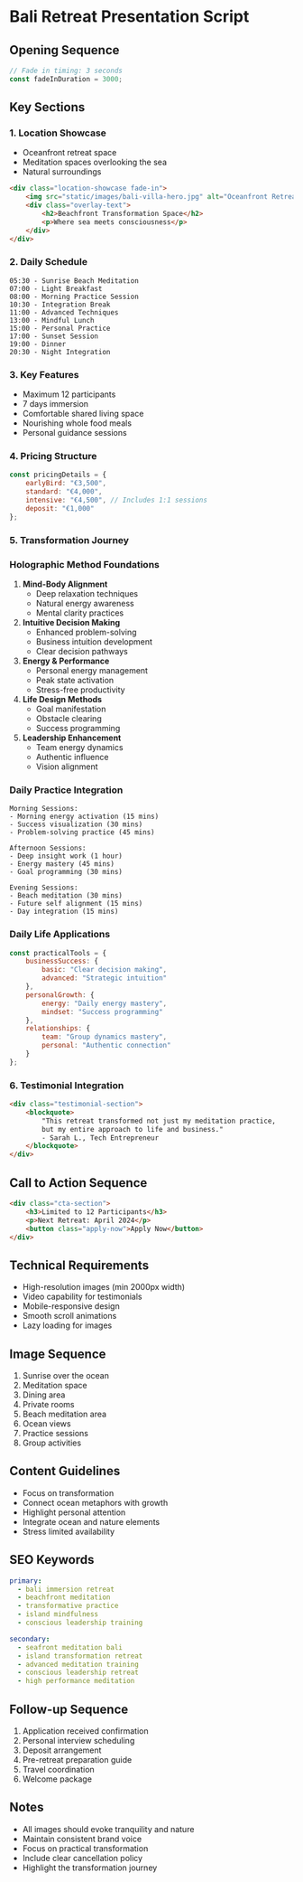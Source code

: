# Bali Retreat Presentation Script

## Opening Sequence

```javascript
// Fade in timing: 3 seconds
const fadeInDuration = 3000;
```

## Key Sections

### 1. Location Showcase

* Oceanfront retreat space
* Meditation spaces overlooking the sea
* Natural surroundings

```html
<div class="location-showcase fade-in">
    <img src="static/images/bali-villa-hero.jpg" alt="Oceanfront Retreat Space">
    <div class="overlay-text">
        <h2>Beachfront Transformation Space</h2>
        <p>Where sea meets consciousness</p>
    </div>
</div>
```

### 2. Daily Schedule

```plaintext
05:30 - Sunrise Beach Meditation
07:00 - Light Breakfast
08:00 - Morning Practice Session
10:30 - Integration Break
11:00 - Advanced Techniques
13:00 - Mindful Lunch
15:00 - Personal Practice
17:00 - Sunset Session
19:00 - Dinner
20:30 - Night Integration
```

### 3. Key Features

* Maximum 12 participants
* 7 days immersion
* Comfortable shared living space
* Nourishing whole food meals
* Personal guidance sessions

### 4. Pricing Structure

```javascript
const pricingDetails = {
    earlyBird: "€3,500",
    standard: "€4,000",
    intensive: "€4,500", // Includes 1:1 sessions
    deposit: "€1,000"
};
```

### 5. Transformation Journey

### Holographic Method Foundations


1. **Mind-Body Alignment**
   * Deep relaxation techniques
   * Natural energy awareness
   * Mental clarity practices
2. **Intuitive Decision Making**
   * Enhanced problem-solving
   * Business intuition development
   * Clear decision pathways
3. **Energy & Performance**
   * Personal energy management
   * Peak state activation
   * Stress-free productivity
4. **Life Design Methods**
   * Goal manifestation
   * Obstacle clearing
   * Success programming
5. **Leadership Enhancement**
   * Team energy dynamics
   * Authentic influence
   * Vision alignment

### Daily Practice Integration

```plaintext
Morning Sessions:
- Morning energy activation (15 mins)
- Success visualization (30 mins)
- Problem-solving practice (45 mins)

Afternoon Sessions:
- Deep insight work (1 hour)
- Energy mastery (45 mins)
- Goal programming (30 mins)

Evening Sessions:
- Beach meditation (30 mins)
- Future self alignment (15 mins)
- Day integration (15 mins)
```

### Daily Life Applications

```javascript
const practicalTools = {
    businessSuccess: {
        basic: "Clear decision making",
        advanced: "Strategic intuition"
    },
    personalGrowth: {
        energy: "Daily energy mastery",
        mindset: "Success programming"
    },
    relationships: {
        team: "Group dynamics mastery",
        personal: "Authentic connection"
    }
};
```

### 6. Testimonial Integration

```html
<div class="testimonial-section">
    <blockquote>
        "This retreat transformed not just my meditation practice, 
        but my entire approach to life and business."
        - Sarah L., Tech Entrepreneur
    </blockquote>
</div>
```

## Call to Action Sequence

```html
<div class="cta-section">
    <h3>Limited to 12 Participants</h3>
    <p>Next Retreat: April 2024</p>
    <button class="apply-now">Apply Now</button>
</div>
```

## Technical Requirements

* High-resolution images (min 2000px width)
* Video capability for testimonials
* Mobile-responsive design
* Smooth scroll animations
* Lazy loading for images

## Image Sequence


1. Sunrise over the ocean
2. Meditation space
3. Dining area
4. Private rooms
5. Beach meditation area
6. Ocean views
7. Practice sessions
8. Group activities

## Content Guidelines

* Focus on transformation
* Connect ocean metaphors with growth
* Highlight personal attention
* Integrate ocean and nature elements
* Stress limited availability

## SEO Keywords

```yaml
primary:
  - bali immersion retreat
  - beachfront meditation
  - transformative practice
  - island mindfulness
  - conscious leadership training

secondary:
  - seafront meditation bali
  - island transformation retreat
  - advanced meditation training
  - conscious leadership retreat
  - high performance meditation
```

## Follow-up Sequence


1. Application received confirmation
2. Personal interview scheduling
3. Deposit arrangement
4. Pre-retreat preparation guide
5. Travel coordination
6. Welcome package

## Notes

* All images should evoke tranquility and nature
* Maintain consistent brand voice
* Focus on practical transformation
* Include clear cancellation policy
* Highlight the transformation journey


